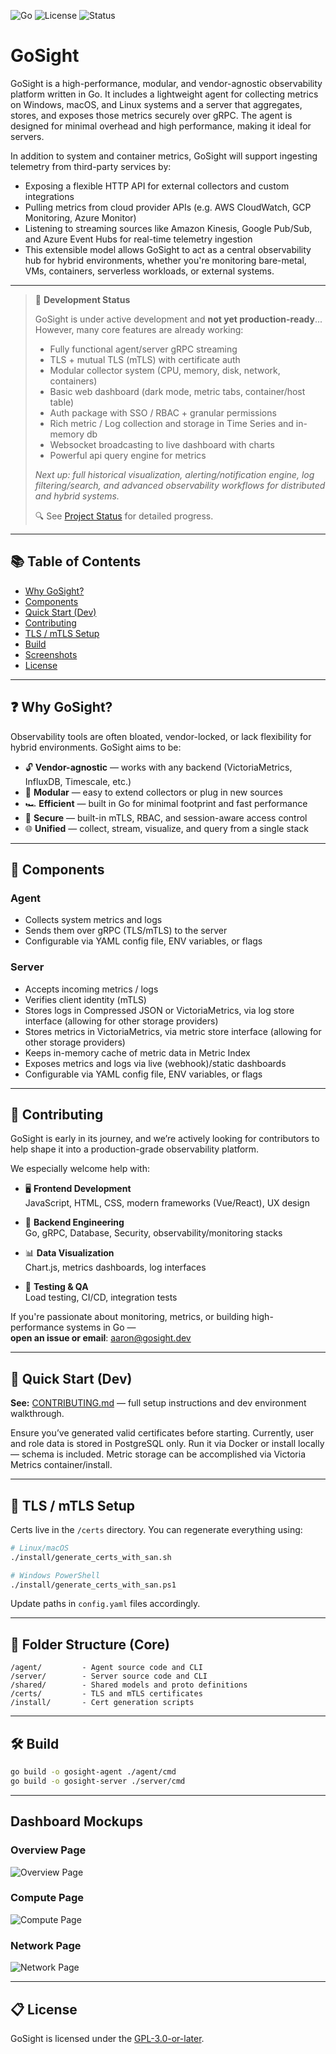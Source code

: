 ![Go](https://img.shields.io/badge/built%20with-Go-blue)
![License](https://img.shields.io/github/license/aaronlmathis/gosight)
![Status](https://img.shields.io/badge/status-in--progress-yellow)
# GoSight

GoSight is a high-performance, modular, and vendor-agnostic observability platform written in Go. It includes a lightweight agent for collecting metrics on Windows, macOS, and Linux systems and a server that aggregates, stores, and exposes those metrics securely over gRPC. The agent is designed for minimal overhead and high performance, making it ideal for servers.

In addition to system and container metrics, GoSight will support ingesting telemetry from third-party services by:
- Exposing a flexible HTTP API for external collectors and custom integrations
- Pulling metrics from cloud provider APIs (e.g. AWS CloudWatch, GCP Monitoring, Azure Monitor)
- Listening to streaming sources like Amazon Kinesis, Google Pub/Sub, and Azure Event Hubs for real-time telemetry ingestion
- This extensible model allows GoSight to act as a central observability hub for hybrid environments, whether you're monitoring bare-metal, VMs, containers, serverless workloads, or external systems.
---
> 🚧 **Development Status**
>
> GoSight is under active development and **not yet production-ready**... However, many core features are already working:
>
> - Fully functional agent/server gRPC streaming  
> - TLS + mutual TLS (mTLS) with certificate auth  
> - Modular collector system (CPU, memory, disk, network, containers)  
> - Basic web dashboard (dark mode, metric tabs, container/host table)  
> - Auth package with SSO / RBAC + granular permissions
> - Rich metric / Log collection and storage in Time Series and in-memory db
> - Websocket broadcasting to live dashboard with charts
> - Powerful api query engine for metrics
>
> _Next up: full historical visualization, alerting/notification engine, log filtering/search, and advanced observability workflows for distributed and hybrid systems._
>
> 🔍 See [Project Status](https://github.com/aaronlmathis/gosight/blob/main/PROJECT_STATUS.md) for detailed progress.
---
## 📚 Table of Contents
- [Why GoSight?](#-why-gosight)
- [Components](#-components)
- [Quick Start (Dev)](#-quick-start-dev)
- [Contributing](#-contributing)
- [TLS / mTLS Setup](#-tls--mtls-setup)
- [Build](#-build)
- [Screenshots](#overview-page)
- [License](#-license)

---

## ❓ Why GoSight?

Observability tools are often bloated, vendor-locked, or lack flexibility for hybrid environments. GoSight aims to be:

- 🔓 **Vendor-agnostic** — works with any backend (VictoriaMetrics, InfluxDB, Timescale, etc.)
- 🧩 **Modular** — easy to extend collectors or plug in new sources
- 🏎️ **Efficient** — built in Go for minimal footprint and fast performance
- 🔐 **Secure** — built-in mTLS, RBAC, and session-aware access control
- 🌐 **Unified** — collect, stream, visualize, and query from a single stack
---
## 🧪 Components

### Agent
- Collects system metrics and logs
- Sends them over gRPC (TLS/mTLS) to the server
- Configurable via YAML config file, ENV variables, or flags

### Server
- Accepts incoming metrics / logs
- Verifies client identity (mTLS)
- Stores logs in Compressed JSON or VictoriaMetrics, via log store interface (allowing for other storage providers)
- Stores metrics in VictoriaMetrics, via metric store interface (allowing for other storage providers)
- Keeps in-memory cache of metric data in Metric Index
- Exposes metrics and logs via live (webhook)/static dashboards
- Configurable via YAML config file, ENV variables, or flags

---
## 🤝 Contributing

GoSight is early in its journey, and we’re actively looking for contributors to help shape it into a production-grade observability platform.

We especially welcome help with:

- 🖥️ **Frontend Development**  
  JavaScript, HTML, CSS, modern frameworks (Vue/React), UX design

- 🔧 **Backend Engineering**  
  Go, gRPC, Database, Security, observability/monitoring stacks

- 📊 **Data Visualization**  
  Chart.js, metrics dashboards, log interfaces

- 🧪 **Testing & QA**  
  Load testing, CI/CD, integration tests

If you're passionate about monitoring, metrics, or building high-performance systems in Go —  
**open an issue or email**: [aaron@gosight.dev](mailto:aaron@gosight.dev)

---
## 🚀 Quick Start (Dev)

**See:** [CONTRIBUTING.md](https://github.com/aaronlmathis/gosight/blob/main/CONTRIBUTING.md) — full setup instructions and dev environment walkthrough.

Ensure you’ve generated valid certificates before starting. Currently, user and role data is stored in PostgreSQL only. Run it via Docker or install locally — schema is included. Metric storage can be accomplished via Victoria Metrics container/install. 

---

## 🔐 TLS / mTLS Setup

Certs live in the `/certs` directory. You can regenerate everything using:

```bash
# Linux/macOS
./install/generate_certs_with_san.sh

# Windows PowerShell
./install/generate_certs_with_san.ps1
```

Update paths in `config.yaml` files accordingly.

---

## 📂 Folder Structure (Core)

```
/agent/         - Agent source code and CLI
/server/        - Server source code and CLI
/shared/        - Shared models and proto definitions
/certs/         - TLS and mTLS certificates
/install/       - Cert generation scripts
```

---

## 🛠 Build

```bash
go build -o gosight-agent ./agent/cmd
go build -o gosight-server ./server/cmd
```
---
## Dashboard Mockups

### Overview Page
![Overview Page](images/goSight-dev-live-data-Overview-Page.png)

### Compute Page
![Compute Page](images/goSight-dev-mockup-Compute-Page.png)

### Network Page
![Network Page](images/goSight-dev-mockup-Network-Page.png)


---

## 📋 License

GoSight is licensed under the [GPL-3.0-or-later](https://www.gnu.org/licenses/gpl-3.0.html).



